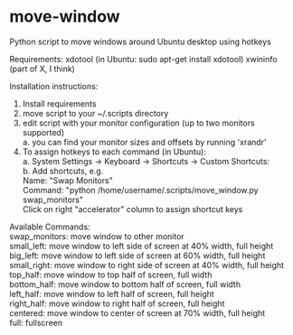move-window
===========

Python script to move windows around Ubuntu desktop using hotkeys

Requirements:
xdotool (in Ubuntu: sudo apt-get install xdotool)
xwininfo (part of X, I think)


Installation instructions:  
1. Install requirements  
2. move script to your ~/.scripts directory  
3. edit script with your monitor configuration (up to two monitors supported)  
	a. you can find your monitor sizes and offsets by running 'xrandr'  
4. To assign hotkeys to each command (in Ubuntu):   
	a. System Settings -> Keyboard -> Shortcuts -> Custom Shortcuts:  
	b. Add shortcuts, e.g.   
		Name: "Swap Monitors"  
		Command: "python /home/username/.scripts/move_window.py swap_monitors"  
		Click on right "accelerator" column to assign shortcut keys  

Available Commands:  
swap_monitors: move window to other monitor  
small_left: move window to left side of screen at 40% width, full height  
big_left: move window to left side of screen at 60% width, full height  
small_right: move window to right side of screen at 40% width, full height  
top_half: move window to top half of screen, full width  
bottom_half: move window to bottom half of screen, full width  
left_half: move window to left half of screen, full height  
right_half: move window to right half of screen, full height  
centered: move window to center of screen at 70% width, full height  
full: fullscreen

